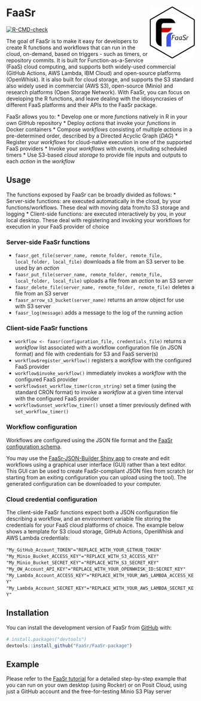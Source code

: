 
<!-- README.md is generated from README.Rmd. Please edit that file -->

# FaaSr <img src='man/figures/FaaSr.png' align="right" height="139" />

<!-- badges: start -->

[![R-CMD-check](https://github.com/spark0510/FaaSr-package/actions/workflows/R-CMD-check.yaml/badge.svg)](https://github.com/spark0510/FaaSr-package/actions/workflows/R-CMD-check.yaml)
<!-- badges: end -->

The goal of FaaSr is to make it easy for developers to create R
functions and workflows that can run in the cloud, on-demand, based on
triggers - such as timers, or repository commits. It is built for
Function-as-a-Service (FaaS) cloud computing, and supports both
widely-used commercial (GitHub Actions, AWS Lambda, IBM Cloud) and
open-source platforms (OpenWhisk). It is also built for cloud storage,
and supports the S3 standard also widely used in commercial (AWS S3),
open-source (Minio) and research platforms (Open Storage Network). With
FaaSr, you can focus on developing the R functions, and leave dealing
with the idiosyncrasies of different FaaS platforms and their APIs to
the FaaSr package.

FaaSr allows you to: \* Develop one or more *functions* natively in R in
your own GitHub repository \* Deploy *actions* that invoke your
*functions* in Docker containers \* Compose *workflows* consisting of
multiple *actions* in a pre-determined order, described by a Directed
Acyclic Graph (*DAG*) \* Register your *workflows* for cloud-native
execution in one of the supported FaaS providers \* Invoke your
*workflows* with *events*, including scheduled timers \* Use S3-based
*cloud storage* to provide file inputs and outputs to each *action* in
the *workflow*

## Usage

The functions exposed by FaaSr can be broadly divided as follows: \*
Server-side functions: are executed automatically in the cloud, by your
functions/workflows. These deal with moving data from/to S3 storage and
logging \* Client-side functions: are executed interactively by you, in
your local desktop. These deal with registering and invoking your
workflows for execution in your FaaS provider of choice

### Server-side FaaSr functions

- `faasr_get_file(server_name, remote_folder, remote_file, local_folder, local_file)`
  downloads a file from an S3 server to be used by an *action*
- `faasr_put_file(server_name, remote_folder, remote_file, local_folder, local_file)`
  uploads a file from an *action* to an S3 server
- `faasr_delete_file(server_name, remote_folder, remote_file)` deletes a
  file from an S3 server
- `faasr_arrow_s3_bucket(server_name)` returns an arrow object for use
  with S3 server
- `faasr_log(message)` adds a message to the log of the running action

### Client-side FaaSr functions

- `workflow <- faasr(configuration_file, credentials_file)` returns a
  *workflow* list associated with a workflow configuration file (in JSON
  format) and file with credentials for S3 and FaaS server(s)
- `workflow$register_workflow()` registers a *workflow* with the
  configured FaaS provider
- `workflow$invoke_workflow()` immediately invokes a *workflow* with the
  configured FaaS provider
- `workflow$set_workflow_timer(cron_string)` set a timer (using the
  standard CRON format) to invoke a *workflow* at a given time interval
  with the configured FaaS provider
- `workflow$unset_workflow_timer()` unset a timer previously defined
  with `set_workflow_timer()`

### Workflow configuration

Workflows are configured using the JSON file format and the [FaaSr
configuration
schema](https://github.com/FaaSr/FaaSr-package/blob/main/schema/FaaSr.schema.json).

You may use the [FaaSr-JSON-Builder Shiny
app](https://faasr.shinyapps.io/faasr-json-builder/) to create and edit
workflows using a graphical user interface (GUI) rather than a text
editor. This GUI can be used to create FaaSr-compliant JSON files from
scratch (or starting from an exiting configuration you can upload using
the tool). The generated configuration can be downloaded to your
computer.

### Cloud credential configuration

The client-side FaaSr functions expect both a JSON configuration file
describing a workflow, and an environment variable file storing the
credentials for your FaaS cloud platforms of choice. The example below
shows a template for S3 cloud storage, GitHub Actions, OpenWhisk and AWS
Lambda credentials:

`"My_GitHub_Account_TOKEN"="REPLACE_WITH_YOUR_GITHUB_TOKEN"`
`"My_Minio_Bucket_ACCESS_KEY"="REPLACE_WITH_S3_ACCESS_KEY"`
`"My_Minio_Bucket_SECRET_KEY"="REPLACE_WITH_S3_SECRET_KEY"`
`"My_OW_Account_API_KEY"="REPLACE_WITH_YOUR_OPENWHISK_ID:SECRET_KEY"`
`"My_Lambda_Account_ACCESS_KEY"="REPLACE_WITH_YOUR_AWS_LAMBDA_ACCESS_KEY"`
`"My_Lambda_Account_SECRET_KEY"="REPLACE_WITH_YOUR_AWS_LAMBDA_SECRET_KEY"`

## Installation

You can install the development version of FaaSr from
[GitHub](https://github.com/) with:

``` r
# install.packages("devtools")
devtools::install_github("FaaSr/FaaSr-package")
```

## Example

Please refer to the [FaaSr
tutorial](https://github.com/FaaSr/FaaSr-tutorial) for a detailed
step-by-step example that you can run on your own desktop (using Rocker)
or on Posit Cloud, using just a GitHub account and the free-for-testing
Minio S3 Play server

